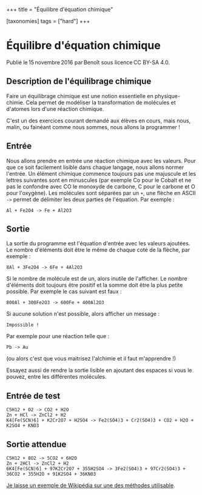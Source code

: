 +++
title = "Équilibre d'équation chimique"

[taxonomies]
tags = ["hard"]
+++

# Équilibre d'équation chimique

Publié le 15 novembre 2016 par Benoît sous licence CC BY-SA 4.0.

## Description de l'équilibrage chimique

Faire un équilibrage chimique est une notion essentielle en physique-chimie.
Cela permet de modéliser la transformation de molécules et d'atomes lors d'une
réaction chimique.

C'est un des exercices courant demandé aux élèves en cours, mais nous, malin,
ou fainéant comme nous sommes, nous allons la programmer !

## Entrée

Nous allons prendre en entrée une réaction chimique avec les valeurs. Pour que
ce soit facilement lisible dans chaque langage, nous allons normer l'entrée. Un
élément chimique commence toujours pas une majuscule et les lettres suivantes
sont en minuscules (par exemple Co pour le Cobalt et ne pas le confondre avec
CO le monoxyde de carbone, C pour le carbone et O pour l'oxygène). Les
molécules sont séparées par un `+`, une flèche en ASCII `->` permet de
délimiter les deux parties de l'équation. Par exemple :

```text
Al + Fe2O4 -> Fe + Al2O3
```

## Sortie

La sortie du programme est l'équation d'entrée avec les valeurs ajoutées. Le
nombre d'éléments doit être le même de chaque coté de la flèche, par exemple :

```text
8Al + 3Fe2O4 -> 6Fe + 4Al2O3
```

Si le nombre de molécule est de un, alors inutile de l'afficher. Le nombre
d'éléments doit toujours être positif et la somme doit être la plus petite
possible. Par exemple le cas suivant est faux :

```text
800Al + 300Fe2O3 -> 600Fe + 400Al2O3
```

Si aucune solution n'est possible, alors afficher un message :

```text
Impossible !
```

Par exemple pour une réaction telle que :

```text
Pb -> Au
```

(ou alors c'est que vous maitrisez l'alchimie et il faut m'apprendre !)

Essayez aussi de rendre la sortie lisible en ajoutant des espaces si vous le
pouvez, entre les différentes molécules.

## Entrée de test

```text
C5H12 + O2 -> CO2 + H2O
Zn + HCl -> ZnCl2 + H2
K4[Fe(SCN)6] + K2Cr2O7 + H2SO4 -> Fe2(SO4)3 + Cr2(SO4)3 + CO2 + H2O + K2SO4 + KNO3
```

## Sortie attendue

```text
C5H12 + 8O2 -> 5CO2 + 6H2O
Zn + 2HCl -> ZnCl2 + H2
6K4[Fe(SCN)6] + 97K2Cr2O7 + 355H2SO4 -> 3Fe2(SO4)3 + 97Cr2(SO4)3 + 36CO2 + 355H2O + 91K2SO4 + 36KNO3
```

[Je laisse un exemple de Wikipédia sur une des méthodes
utilisable](https://fr.wikipedia.org/wiki/%C3%89quilibrage_d%27une_%C3%A9quation_chimique_par_la_m%C3%A9thode_alg%C3%A9brique).
